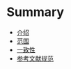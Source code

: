 # Summary

* [介绍](README.md)
* [范围](/scope.md)
* [一致性](yi-zhi-xing.md)
* [参考文献规范](can-kao-wen-xian-gui-fan.md)

